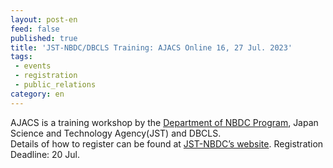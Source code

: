 ```yaml
---
layout: post-en
feed: false
published: true
title: 'JST-NBDC/DBCLS Training: AJACS Online 16, 27 Jul. 2023'
tags:
 - events
 - registration
 - public_relations
category: en
---
```

AJACS is a training workshop by the [Department of NBDC Program](https://biosciencedbc.jp/en/), Japan Science and Technology Agency(JST) and DBCLS.
<br />
Details of how to register can be found at [JST-NBDC’s website](https://biosciencedbc.jp/event/ajacs/ajacs97.html). Registration Deadline: 20 Jul.
